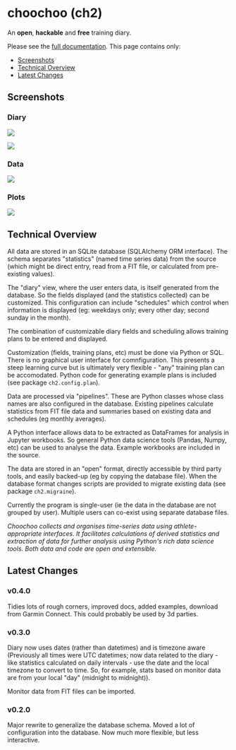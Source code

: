 
# choochoo (ch2)

An **open**, **hackable** and **free** training diary.

Please see the [full
documentation](https://andrewcooke.github.io/choochoo/).  This page
contains only:

* [Screenshots](#screenshots)
* [Technical Overview](#technical-overview)
* [Latest Changes](#latest-changes)

## Screenshots

### Diary

![](docs/diary.png)

![](docs/diary-year.png)

### Data

![](docs/jupyter.png)

### Plots

![](docs/steps.png)

## Technical Overview

All data are stored in an SQLite database (SQLAlchemy ORM interface).
The schema separates "statistics" (named time series data) from the
source (which might be direct entry, read from a FIT file, or
calculated from pre-existing values).

The "diary" view, where the user enters data, is itself generated from
the database.  So the fields displayed (and the statistics collected)
can be customized.  This configuration can include "schedules" which
control when information is displayed (eg: weekdays only; every other
day; second sunday in the month).

The combination of customizable diary fields and scheduling allows
training plans to be entered and displayed.

Customization (fields, training plans, etc) must be done via Python or
SQL.  There is no graphical user interface for comnfiguration.  This
presents a steep learning curve but is ultimately very flexible -
"any" training plan can be accomodated.  Python code for generating
example plans is included (see package `ch2.config.plan`).

Data are processed via "pipelines".  These are Python classes whose
class names are also configured in the database.  Existing pipelines
calculate statistics from FIT file data and summaries based on
existing data and schedules (eg monthly averages).

A Python interface allows data to be extracted as DataFrames for
analysis in Jupyter workbooks.  So general Python data science tools
(Pandas, Numpy, etc) can be used to analyse the data.  Example
workbooks are included in the source.

The data are stored in an "open" format, directly accessible by third
party tools, and easily backed-up (eg by copying the database file).
When the database format changes scripts are provided to migrate
existing data (see package `ch2.migraine`).

Currently the program is single-user (ie the data in the database are
not grouped by user).  Multiple users can co-exist using separate
database files.

*Choochoo collects and organises time-series data using
athlete-appropriate interfaces.  It facilitates calculations of
derived statistics and extraction of data for further analysis using
Python's rich data science tools.  Both data and code are open and
extensible.*

## Latest Changes

### v0.4.0

Tidies lots of rough corners, improved docs, added examples, download
from Garmin Connect.  This could probably be used by 3d parties.

### v0.3.0

Diary now uses dates (rather than datetimes) and is timezone aware
(Previously all times were UTC datetimes; now data related to the
diary - like statistics calculated on daily intervals - use the date
and the local timezone to convert to time.  So, for example, stats
based on monitor data are from your local "day" (midnight to
midnight)).

Monitor data from FIT files can be imported.

### v0.2.0

Major rewrite to generalize the database schema.  Moved a lot of
configuration into the database.  Now much more flexible, but less
interactive.
